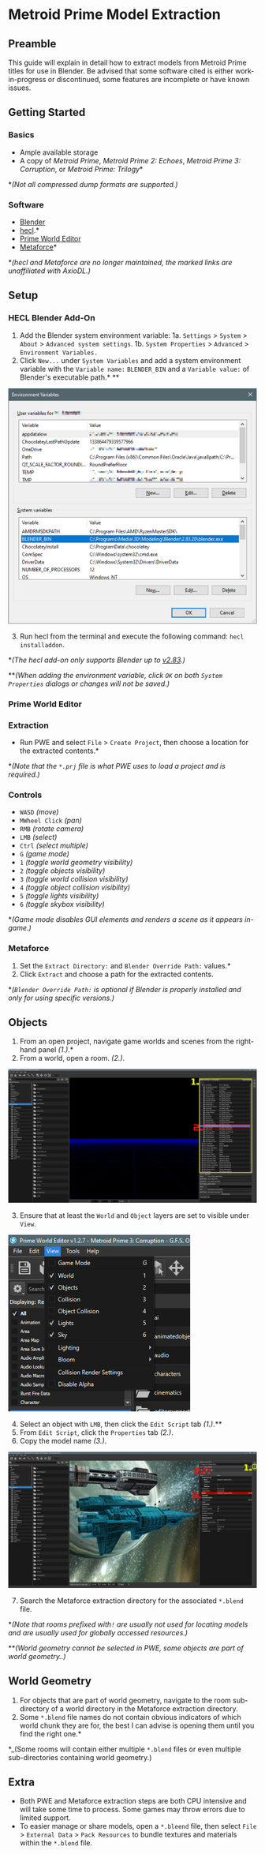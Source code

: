 # Metroid Prime Model Extraction

## Preamble
This guide will explain in detail how to extract models from Metroid Prime titles for use in Blender. Be advised that some software cited is either work-in-progress or discontinued, some features are incomplete or have known issues.

## Getting Started
### Basics
- Ample available storage
- A copy of _Metroid Prime_, _Metroid Prime 2: Echoes_, _Metroid Prime 3: Corruption_, or _Metroid Prime: Trilogy_\*

\*_(Not all compressed dump formats are supported.)_

### Software
- [Blender](https://www.blender.org/)
- [hecl](https://mega.nz/file/gl91nDBT#zPi8rX7jBgllvBrULBdVI2dF3O_3ri0a8Zx9tO4TGJ8).\*
- [Prime World Editor](https://github.com/AxioDL/PrimeWorldEditor)
- [Metaforce](https://mega.nz/file/ckMjRART#Sl-0xmP0PiOrZkYnlEjrMwz2gpCd2_fK4nDIVMPOkYg)\*

\*_(hecl and Metaforce are no longer maintained, the marked links are unaffiliated with AxioDL.)_

## Setup
### HECL Blender Add-On
1. Add the Blender system environment variable:
	1a. `Settings` > `System` > `About` > `Advanced system settings`.
	1b. `System Properties` > `Advanced` > `Environment Variables.`
2. Click `New...` under `System Variables` and add a system environment variable with the `Variable name:` `BLENDER_BIN` and a `Variable value:` of Blender's executable path.\* \*\*

![](images/SystemPropertiesAdvanced_vW9vNPrbLd.jpg)

3. Run hecl from the terminal and execute the following command: `hecl installaddon`.

\*_(The hecl add-on only supports Blender up to [v2.83](https://www.blender.org/download/releases/2-83/).)_

\*\*_(When adding the environment variable, click `OK` on both `System Properties` dialogs or changes will not be saved.)_

### Prime World Editor
### Extraction
- Run PWE and select `File` > `Create Project`, then choose a location for the extracted contents.\*

\*_(Note that the `*.prj` file is what PWE uses to load a project and is required.)_
### Controls
- `WASD` _(move)_
- `MWheel Click` _(pan)_
- `RMB` _(rotate camera)_
- `LMB` _(select)_
- `Ctrl` _(select multiple)_
- `G` _(game mode)_
- `1` _(toggle world geometry visibility)_
- `2` _(toggle objects visibility)_
- `3` _(toggle world collision visibility)_
- `4` _(toggle object collision visibility)_
- `5` _(toggle lights visibility)_
- `6` _(toggle skybox visibility)_

\*_(Game mode disables GUI elements and renders a scene as it appears in-game.)_

### Metaforce
1. Set the `Extract Directory:` and `Blender Override Path:` values.\*
2. Click `Extract` and choose a path for the extracted contents.

\*_(`Blender Override Path:` is optional if Blender is properly installed and only for using specific versions.)_

## Objects
1. From an open project, navigate game worlds and scenes from the right-hand panel _(1.)_.\*
2. From a world, open a room. _(2.)_.

![](images/PrimeWorldEditor_v8YuGwXMAi.jpg)

3. Ensure that at least the `World` and `Object` layers are set to visible under `View`.

![](images/view.jpg)

4. Select an object  with `LMB`, then click the `Edit Script` tab _(1.)_.\*\*
5. From `Edit Script`, click the `Properties` tab _(2.)_.
6. Copy the model name _(3.)_.

![](images/PrimeWorldEditor_eJ3LxTCHv3.jpg)

7. Search the Metaforce extraction directory for the associated `*.blend` file.

\*_(Note that rooms prefixed with`!` are usually not used for locating models and are usually used for globally accessed resources.)_

\*\*_(World geometry cannot be selected in PWE, some objects are part of world geometry..)_

## World Geometry
1. For objects that are part of world geometry, navigate to the room sub-directory of a world directory in the Metaforce extraction directory.
2. Some `*.blend` file names do not contain obvious indicators of which world chunk they are for, the best I can advise is opening them until you find the right one.\*

\*_(Some rooms will contain either multiple `*.blend` files or even multiple sub-directories containing world geometry.)

## Extra
- Both PWE and Metaforce extraction steps are both CPU intensive and will take some time to process. Some games may throw errors due to limited support.
- To easier manage or share models, open a `*.bleend` file, then select `File` > `External Data` > `Pack Resources` to bundle textures and materials within the `*.blend` file.

